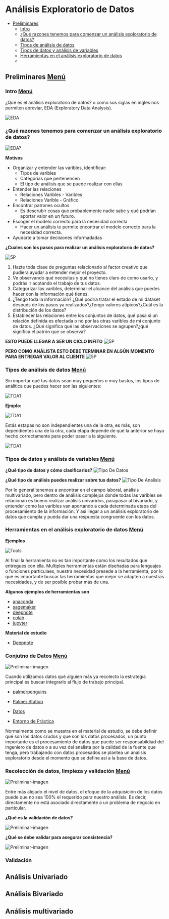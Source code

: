 # Análisis Exploratorio de Datos
- [Preliminares](#preliminares-menú)
    - [Intro](#intro-menú)
    - [¿Qué razones tenemos para comenzar un análisis exploratorio de datos?](#qué-razones-tenemos-para-comenzar-un-análisis-exploratorio-de-datos)
    - [Tipos de análisis de datos](#tipos-de-análisis-de-datos-menú)
    - [Tipos de datos y análisis de variables](#tipos-de-datos-y-análisis-de-variables-menú)
    - [Herramientas en el análisis exploratorio de datos](#herramientas-en-el-análisis-exploratorio-de-datos-menú)
    - 

## Preliminares [Menú](#análisis-exploratorio-de-datos)
### Intro [Menú](#análisis-exploratorio-de-datos)

¿Qué es el análisis exploratorio de datos? o como sus siglas en ingles nos permiten abreviar, EDA (Exploratory Data Analysis).

![EDA](/A02.EDA/A02.EDA-Imagenes/EDA.png)
### ¿Qué razones tenemos para comenzar un análisis exploratorio de datos?
![EDA?](/A02.EDA/A02.EDA-Imagenes/ComoHacerUnEDA.png)

**Motivos**
- Organizar y entender las varibles, identificar:
    - Tipos de varibles
    - Categorías que pertenencen
    - El tipo de análisis que se puede realizar con ellas
- Entender las relaciones
    - Relaciones Varibles - Varibles
    - Relaciones Varible - Gráfico
- Encontrar patrones ocultos
    - Es descrubir cosas que probablemente nadie sabe y qué podrían aportar valor en un futuro.
- Escoger el modelo correcto para la necesidad correcta
    - Hacer un análisis te permite encontrar el modelo correcto para la necesidad correcta.
- Ayudarte a tomar decisiones informadadas

**¿Cuales son los pasos para realizar un análisis exploratorio de datos?**

![5P](/A02.EDA/A02.EDA-Imagenes/5pasos.png)

1. Hazte toda clase de preguntas relacionado al factor creativo que pudiera ayudar a entender mejor el proyecto.
2. Ve observando qué necesitas y qué no tienes claro de como usarlo, y podrás ir acotando el trabajo de tus datos.
3. Categorizar las varibles, determinar el alcance del análisis que puedes hacer con la información qué tienes.
4. ¿Tengo toda la información? ¿Qué podría tratar el estado de mi dataset después de los pasos ya realizados?¿Tengo valores atípicos?¿Cuál es la distribución de los datos?
5. Establecer las relaciones entre los conjuntos de datos, qué pasa si un relación definida es efectada o no por las otras varibles de mi conjunto de datos. ¿Qué significa qué las observaciones se agrupen?¿qué significa el patrón que se observa?

**ESTO PUEDE LLEGAR A SER UN CICLO INFITO**
![5P](/A02.EDA/A02.EDA-Imagenes/5pasos-2.png)

**PERO COMO ANÁLISTA ESTO DEBE TERMINAR EN ALGÚN MOMENTO PARA ENTREGAR VALOR AL CLIENTE**
![5P](/A02.EDA/A02.EDA-Imagenes/5pasos-3.png)
### Tipos de análisis de datos [Menú](#análisis-exploratorio-de-datos)
Sin importar qué tus datos sean muy pequeños o muy bastos, los tipos de análitica que puedes hacer son las siguientes:

![TDA1](/A02.EDA/A02.EDA-Imagenes/TiposDA1.png)

**Ejmplo:**

![TDA1](/A02.EDA/A02.EDA-Imagenes/TiposDA2.png)

Estás estapas no son independientes una de la otra, es más, son dependientes una de la otra, cada etapa depende de qué la anterior se haya hecho correctamente para poder pasar a la siguiente.

![TDA1](/A02.EDA/A02.EDA-Imagenes/TiposDA3.png)
### Tipos de datos y análisis de variables [Menú](#análisis-exploratorio-de-datos)
**¿Qué tipo de datos y cómo clasificarlos?**
![Tipo De Datos](/A02.EDA/A02.EDA-Imagenes/TipoDeDatos.png)

**¿Qué tipo de análisis puedes realizar sobre tus datos?**
![Tipo De Analisis](/A02.EDA/A02.EDA-Imagenes/tipodeanalisis.png)

Por lo general tenemos a encontrar en el campo laboral, análisis multivariado, pero dentro de análisis complejos donde todas las varibles se relacionan es bueno realizar análisis univaridos, parapasar al bivariado, y entender como las varibles van aportando a cada determinada etapa del procesamiento de la información. Y así llegar a un análisis exploratorio de datos que cumpla y pueda dar una respuesta congruente con los datos.
### Herramientas en el análisis exploratorio de datos [Menú](#análisis-exploratorio-de-datos)
**Ejemplos**

![Tools](/A02.EDA/A02.EDA-Imagenes/tools.png)

Al final la herramienta no es tan importante como los resultados que entregues con ella. Multiples herramientas están diseñadas para lenguajes o funciones particulaes, nuestra necesidad presede a la herramienta, por lo qué es importante buscar las herramientas que mejor se adapten a nuestras necesidades, y de ser posible probar más de una.

**Algunos ejemplos de herramientas son**
- [anaconda](https://www.anaconda.com/)
- [sagemaker](https://aws.amazon.com/es/pm/sagemaker/)
- [deepnote](https://deepnote.com/)
- [colab](https://colab.research.google.com/)
- [jupyter](https://jupyter.org/)

**Material de estudio**
- [Deepnote](Curso-EDA-Communication-c92bae1e-ca3b-47c5-b028-6a9a99949ed3)
### Conjutno de Datos [Menú](#análisis-exploratorio-de-datos)

![Preliminar-imagen](/A02.EDA/A02.EDA-Imagenes/Pre-001.png)

Cuando utilizamos datos qué alguien más ya recolecto la estrategía principal es buscar integrarlo al flujo de trabajo principal.

- [palmerpenguins](https://allisonhorst.github.io/palmerpenguins/)
- [Palmer Station](https://pallter.marine.rutgers.edu/)
- [Datos](https://raw.githubusercontent.com/allisonhorst/palmerpenguins/master/inst/extdata/penguins.csv)

- [Entorno de Práctica](https://deepnote.com/app/felixuctech/Curso-EDA-Communication-Duplicate-f6a288f2-b3d9-4fdc-8529-57c8c878547e?utm_content=f6a288f2-b3d9-4fdc-8529-57c8c878547e)

Normalmente como se muestra en el material de estudio, se debe definir qué son los datos crudos y que son los datos procesados, un punto importante es el procesamiento de datos que puede ser responsabildiad del ingeniero de datos o a su vez del analista por la calidad de la fuente que tenga, pero trabajando con datos procesados se plantea un analisis exploratorio desde el momento que se define así a la base de datos.
### Recolección de datos, limpieza y validación  [Menú](#análisis-exploratorio-de-datos)

![Preliminar-imagen](/A02.EDA/A02.EDA-Imagenes/Pre-002.png)

Entre más alejado el nivel de datos, el efoque de la adquisición de los datos puede que no sea 100% el requerido para nuestro análisis. Es decir, directamente no está asociado directamente a un problema de negocio en particular.

**¿Qué es la validación de datos?**

![Preliminar-imagen](/A02.EDA/A02.EDA-Imagenes/Pre-003.png)

**¿Qué se debe validar para asegurar consistencia?**

![Preliminar-imagen](/A02.EDA/A02.EDA-Imagenes/Pre-004.png)
### Validación


## Análisis Univariado 

## Análisis Bivariado

## Análisis multivariado




```py

```
```py

```
```py

```
```py

```
```py

```
```py

```
```py

```
```py

```
```py

```
```py

```
```py

```
```py

```
```py

```
```py

```
```py

```
```py

```
```py

```
```py

```
